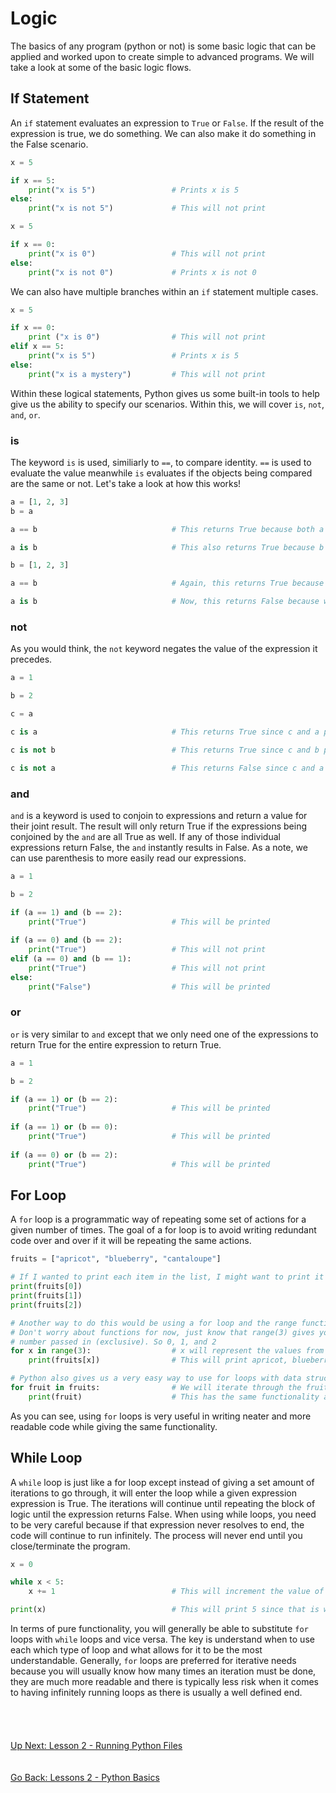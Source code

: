 # Logic
The basics of any program (python or not) is some basic logic that can be applied and worked upon to create simple to
advanced programs. We will take a look at some of the basic logic flows.
    
## If Statement
An `if` statement evaluates an expression to `True` or `False`. If the result of the expression is true, we do
something. We can also make it do something in the False scenario.

```python
x = 5

if x == 5:
    print("x is 5")                 # Prints x is 5
else:
    print("x is not 5")             # This will not print
``` 

```python
x = 5

if x == 0:
    print("x is 0")                 # This will not print
else:
    print("x is not 0")             # Prints x is not 0
``` 

We can also have multiple branches within an `if` statement multiple cases.

```python
x = 5

if x == 0:
    print ("x is 0")                # This will not print
elif x == 5:
    print("x is 5")                 # Prints x is 5
else:
    print("x is a mystery")         # This will not print
```

Within these logical statements, Python gives us some built-in tools to help give us the ability to specify our scenarios.
Within this, we will cover `is`, `not`, `and`, `or`.

### is
The keyword `is` is used, similiarly to `==`, to compare identity. `==` is used to evaluate the value meanwhile `is`
evaluates if the objects being compared are the same or not. Let's take a look at how this works!

```python
a = [1, 2, 3]
b = a

a == b                              # This returns True because both a and b have the same value [1, 2, 3]

a is b                              # This also returns True because b points to the list a

b = [1, 2, 3]

a == b                              # Again, this returns True because both a and b have the same value [1, 2, 3]

a is b                              # Now, this returns False because while b now points to a new list with the same value 
```

### not
As you would think, the `not` keyword negates the value of the expression it precedes.

```python
a = 1

b = 2

c = a

c is a                              # This returns True since c and a point to the same int

c is not b                          # This returns True since c and b point to different ints

c is not a                          # This returns False since c and a point to the same int
```

### and
`and` is a keyword is used to conjoin to expressions and return a value for their joint result. The result will only
return True if the expressions being conjoined by the `and` are all True as well. If any of those individual expressions
return False, the `and` instantly results in False. As a note, we can use parenthesis to more easily read our expressions.

```python
a = 1

b = 2

if (a == 1) and (b == 2):
    print("True")                   # This will be printed
    
if (a == 0) and (b == 2):
    print("True")                   # This will not print
elif (a == 0) and (b == 1):
    print("True")                   # This will not print        
else:
    print("False")                  # This will be printed
```

### or
`or` is very similar to `and` except that we only need one of the expressions to return True for the entire expression
to return True.

```python
a = 1

b = 2

if (a == 1) or (b == 2):
    print("True")                   # This will be printed
    
if (a == 1) or (b == 0):
    print("True")                   # This will be printed
    
if (a == 0) or (b == 2):
    print("True")                   # This will be printed
```

## For Loop
A `for` loop is a programmatic way of repeating some set of actions for a given number of times. The goal of a for loop
is to avoid writing redundant code over and over if it will be repeating the same actions.


```python
fruits = ["apricot", "blueberry", "cantaloupe"]

# If I wanted to print each item in the list, I might want to print it by the index
print(fruits[0])
print(fruits[1])
print(fruits[2])

# Another way to do this would be using a for loop and the range function
# Don't worry about functions for now, just know that range(3) gives you a list of numbers starting from 0 to the
# number passed in (exclusive). So 0, 1, and 2
for x in range(3):                  # x will represent the values from the range function
    print(fruits[x])                # This will print apricot, blueberry, and cataloupe each in new lines

# Python also gives us a very easy way to use for loops with data structures
for fruit in fruits:                # We will iterate through the fruits object and fruit will represent that value
    print(fruit)                    # This has the same functionality as above
```

As you can see, using `for` loops is very useful in writing neater and more readable code while giving the same functionality.


## While Loop
A `while` loop is just like a for loop except instead of giving a set amount of iterations to go through, it will enter
the loop while a given expression expression is True. The iterations will continue until repeating the block of logic
until the expression returns False. When using while loops, you need to be very careful because if that expression never
resolves to end, the code will continue to run infinitely. The process will never end until you close/terminate the program.

```python
x = 0

while x < 5:
    x += 1                          # This will increment the value of x each time until (x < 5) no longer returns True

print(x)                            # This will print 5 since that is when x < 5 is no longer True
```

In terms of pure functionality, you will generally be able to substitute `for` loops with `while` loops and vice versa.
The key is understand when to use each which type of loop and what allows for it to be the most understandable. Generally,
`for` loops are preferred for iterative needs because you will usually know how many times an iteration must be done,
they are much more readable and there is typically less risk when it comes to having infinitely running loops as there
is usually a well defined end.  
\
\
\
\
[Up Next: Lesson 2 - Running Python Files](running-python-scripts.md)
\
\
\
[Go Back: Lessons 2 - Python Basics](README.md)
